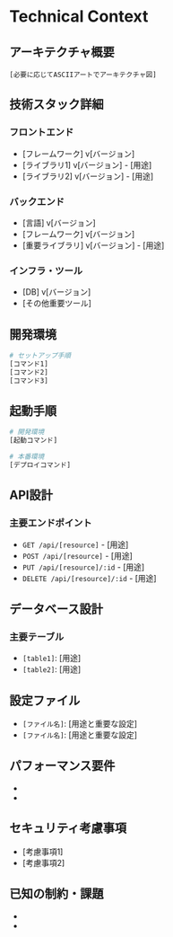 # Technical Context

## アーキテクチャ概要
```
[必要に応じてASCIIアートでアーキテクチャ図]
```

## 技術スタック詳細
### フロントエンド
- [フレームワーク] v[バージョン]
- [ライブラリ1] v[バージョン] - [用途]
- [ライブラリ2] v[バージョン] - [用途]

### バックエンド
- [言語] v[バージョン]
- [フレームワーク] v[バージョン]
- [重要ライブラリ] v[バージョン] - [用途]

### インフラ・ツール
- [DB] v[バージョン]
- [その他重要ツール]

## 開発環境
```bash
# セットアップ手順
[コマンド1]
[コマンド2]
[コマンド3]
```

## 起動手順
```bash
# 開発環境
[起動コマンド]

# 本番環境
[デプロイコマンド]
```

## API設計
### 主要エンドポイント
- `GET /api/[resource]` - [用途]
- `POST /api/[resource]` - [用途]
- `PUT /api/[resource]/:id` - [用途]
- `DELETE /api/[resource]/:id` - [用途]

## データベース設計
### 主要テーブル
- `[table1]`: [用途]
- `[table2]`: [用途]

## 設定ファイル
- `[ファイル名]`: [用途と重要な設定]
- `[ファイル名]`: [用途と重要な設定]

## パフォーマンス要件
- [要件1]: [数値目標]
- [要件2]: [数値目標]

## セキュリティ考慮事項
- [考慮事項1]
- [考慮事項2]

## 已知の制約・課題
- [制約1]: [詳細と対処法]
- [制約2]: [詳細と対処法]